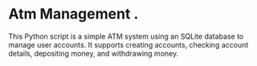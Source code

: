 # Atm Management .
This Python script is a simple ATM system using an SQLite database to manage user accounts. It supports creating accounts, checking account details, depositing money, and withdrawing money.
